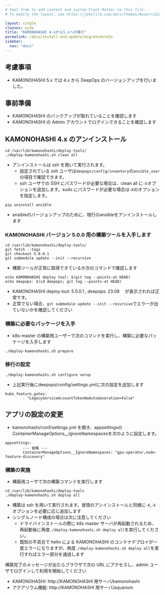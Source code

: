 ```yaml
---
# Feel free to add content and custom Front Matter to this file.
# To modify the layout, see https://jekyllrb.com/docs/themes/#overriding-theme-defaults

layout: single
classes: wide
title: "KAMONOHASHI 4.xから5.xへの移行"
permalink: /docs/install-and-update/migrate4xto5x
sidebar:
  nav: "docs"
---
```


## 考慮事項

- KAMONOHASHI 5.x では 4.x から DeepOps のバージョンアップを行いました。

## 事前準備

- KAMONOHASHI のバックアップが取れていることを確認します
- KAMONOHASHI の Admin アカウントでログインできることを確認します

## KAMONOHASHI 4.x のアンインストール

```
cd /var/lib/kamonohashi/deploy-tools/
./deploy-kamonohashi.sh clean all
```

- アンインストールは ssh を用いて実行されます。
  - 設定されている ssh ユーザは`deepops/config/inventory`の`ansible_user`の項目で確認できます。
  - ssh ユーザでの SSH にパスワードが必要な場合は、clean all に`-k`オプションを追加します。sudo にパスワードが必要な場合は`-K`のオプションを指定します。

```
pip uninstall ansible
```
* ansibleのバージョンアップのために、現行のansibleをアンインストールします

### KAMONOHASHI バージョン 5.0.0 用の構築ツールを入手します

```
cd /var/lib/kamonohashi/deploy-tools/
git fetch --tags
git checkout 5.0.0.1
git submodule update --init --recursive
```

- 構築ツールが正常に取得できているか次のコマンドで確認します

```
echo KAMONOHASHI deploy tool: $(git tag --points-at HEAD)
echo deepops: $(cd deepops; git tag --points-at HEAD)
```

- KAMONOHASHI deploy tool: 5.0.0.1 , deepops: 23.08 　が表示されれば正常です。
- 正常でない場合、`git submodule update --init --recursive`でエラーが出ていないかを確認してください

### 構築に必要なパッケージを入手

- k8s-master の構築用ユーザーで次のコマンドを実行し、構築に必要なパッケージを入手します

```
./deploy-kamonohashi.sh prepare
```

### 移行の設定
```
./deploy-kamonohashi.sh configure verup
```
- 上記実行後にdeepops/config/settings.ymlに次の設定を追加します
```
kube_feature_gates:
        - "LegacyServiceAccountTokenNoAutoGeneration=False"
```

## アプリの設定の変更

- kamonohashi/conf/settings.yml を開き、appsettingsの ContainerManageOptions__IgnoreNamespacesを次のように設定します。
```
appsettings:
        --- 省略 ---
        ContainerManageOptions__IgnoreNamespaces: "gpu-operator,node-feature-discovery"
```

### 構築の実施

- 構築用ユーザで次の構築コマンドを実行します

```
cd /var/lib/kamonohashi/deploy-tools
./deploy-kamonohashi.sh deploy all
```

- 構築は ssh を用いて実行されます。冒頭のアンインストールと同様に`-K`,`-k`オプションを必要に応じ追加します
- シングルノード構成の場合は次に注意してください
  - ドライバインストールの際に k8s master サーバが再起動されるため、再起動後に再度`./deploy-kamonohashi.sh deploy all`を実行してください。
  - 既知の不具合で helm による KAMONOHASHI のコンテナデプロイが一度エラーになりますが、再度`./deploy-kamonohashi.sh deploy all`を実行すればエラー部分を通過します

構築完了のメッセージが出たらブラウザで次の URL にアクセスし、admin ユーザでログインして利用を開始してください

- KAMONOHASHI: http://KAMONOHASHI 用サーバ/kamonohashi
- アクアリウム機能: http://KAMONOHASHI 用サーバ/aquarium
